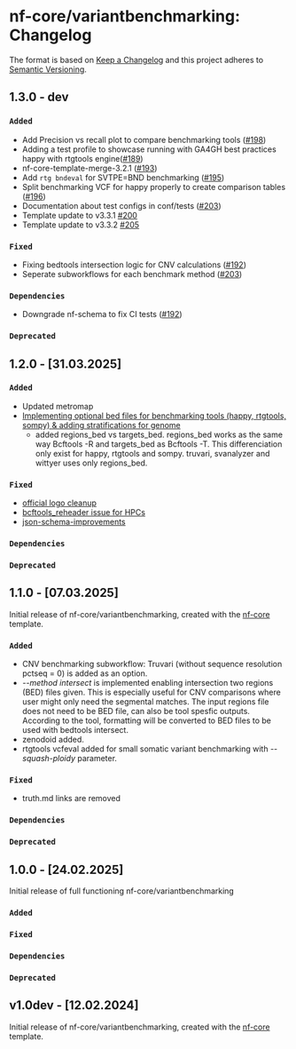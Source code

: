 # nf-core/variantbenchmarking: Changelog

The format is based on [Keep a Changelog](https://keepachangelog.com/en/1.0.0/)
and this project adheres to [Semantic Versioning](https://semver.org/spec/v2.0.0.html).

## 1.3.0 - dev

### `Added`

- Add Precision vs recall plot to compare benchmarking tools ([#198](https://github.com/nf-core/variantbenchmarking/pull/198))
- Adding a test profile to showcase running with GA4GH best practices happy with rtgtools engine([#189](https://github.com/nf-core/variantbenchmarking/pull/189))
- nf-core-template-merge-3.2.1 ([#193](https://github.com/nf-core/variantbenchmarking/pull/193))
- Add `rtg bndeval` for SVTPE=BND benchmarking ([#195](https://github.com/nf-core/variantbenchmarking/pull/195))
- Split benchmarking VCF for happy properly to create comparison tables ([#196](https://github.com/nf-core/variantbenchmarking/pull/196))
- Documentation about test configs in conf/tests ([#203](https://github.com/nf-core/variantbenchmarking/pull/203))
- Template update to v3.3.1 [#200](https://github.com/nf-core/variantbenchmarking/pull/200)
- Template update to v3.3.2 [#205](https://github.com/nf-core/variantbenchmarking/pull/205)

### `Fixed`

- Fixing bedtools intersection logic for CNV calculations ([#192](https://github.com/nf-core/variantbenchmarking/pull/192))
- Seperate subworkflows for each benchmark method ([#203](https://github.com/nf-core/variantbenchmarking/pull/203))

### `Dependencies`

- Downgrade nf-schema to fix CI tests ([#192](https://github.com/nf-core/variantbenchmarking/pull/192))

### `Deprecated`

## 1.2.0 - [31.03.2025]

### `Added`

- Updated metromap
- [Implementing optional bed files for benchmarking tools (happy, rtgtools, sompy) & adding stratifications for genome](https://github.com/nf-core/variantbenchmarking/pull/167)
  - added regions_bed vs targets_bed. regions_bed works as the same way Bcftools -R and targets_bed as Bcftools -T. This differenciation only exist for happy, rtgtools and sompy. truvari, svanalyzer and wittyer uses only regions_bed.

### `Fixed`

- [official logo cleanup](https://github.com/nf-core/variantbenchmarking/pull/171)
- [bcftools_reheader issue for HPCs](https://github.com/nf-core/variantbenchmarking/pull/170)
- [json-schema-improvements](https://github.com/nf-core/variantbenchmarking/pull/168)

### `Dependencies`

### `Deprecated`

## 1.1.0 - [07.03.2025]

Initial release of nf-core/variantbenchmarking, created with the [nf-core](https://nf-co.re/) template.

### `Added`

- CNV benchmarking subworkflow: Truvari (without sequence resolution pctseq = 0) is added as an option.
- _--method intersect_ is implemented enabling intersection two regions (BED) files given. This is especially useful for CNV comparisons where user might only need the segmental matches. The input regions file does not need to be BED file, can also be tool spesfic outputs. According to the tool, formatting will be converted to BED files to be used with bedtools intersect.
- zenodoid added.
- rtgtools vcfeval added for small somatic variant benchmarking with _--squash-ploidy_ parameter.

### `Fixed`

- truth.md links are removed

### `Dependencies`

### `Deprecated`

## 1.0.0 - [24.02.2025]

Initial release of full functioning nf-core/variantbenchmarking

### `Added`

### `Fixed`

### `Dependencies`

### `Deprecated`

## v1.0dev - [12.02.2024]

Initial release of nf-core/variantbenchmarking, created with the [nf-core](https://nf-co.re/) template.
